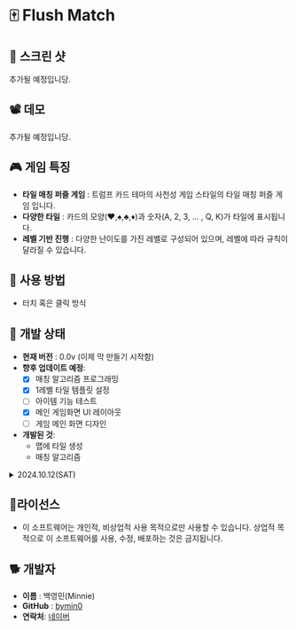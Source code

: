 # 🀄 Flush Match

## 📸 스크린 샷
추가될 예정입니당.

## 📽️ 데모
추가될 예정입니당.

## 🎮 게임 특징
 - **타일 매칭 퍼즐 게임** : 트럼프 카드 테마의 사천성 게임 스타일의 타일 매칭 퍼즐 게임 입니다.
 - **다양한 타일** : 카드의 모양(♥️,♠️,♣️,♦️)과 숫자(A, 2, 3, ... , Q, K)가 타일에 표시됩니다.
 - **레벨 기반 진행** : 다양한 난이도를 가진 레벨로 구성되어 있으며, 레벨에 따라 규칙이 달라질 수 있습니다.

## 🚀 사용 방법
- 터치 혹은 클릭 방식

## 🚧 개발 상태
- **현재 버전** : 0.0v (이제 막 만들기 시작함)
- **향후 업데이트 예정**:
	- [x] 매칭 알고리즘 프로그래밍
	- [x] 1레벨 타일 템플릿 설정
	- [ ] 아이템 기능 테스트
	- [x] 메인 게임화면 UI 레이아웃
 	- [ ] 게임 메인 화면 디자인
- **개발된 것**:
	- 맵에 타일 생성
   	- 매칭 알고리즘

<details>
<summary>2024.10.12(SAT)</summary>
<div markdown="1">
<dl>
	<dt>현재 버전</dt> <dd> : 0.0v (이제 막 만들기 시작함)</dd>
	<dt>향후 업데이트 예정</dt>
		<dd>: 매칭 알고리즘 프로그래밍-24.10.17(thu)</dd>
		<dd>: 1레벨 타일 템플릿 설정-24.10.13(sun)</dd>
		<dd>: 아이템 기능 테스트</dd>
		<dd>: 메인 게임화면 UI 레이아웃-24.10.25(fri)</dd>
		<dd>: 게임 메인 화면 디자인</dd>
</dl>
</div>
</details>

## 📌라이선스
- 이 소프트웨어는 개인적, 비상업적 사용 목적으로만 사용할 수 있습니다. 상업적 목적으로 이 소프트웨어를 사용, 수정, 배포하는 것은 금지됩니다.

## 🐕 개발자
-   **이름**  : 백영민(Minnie)
-   **GitHub**  : [bymin0](https://github.com/bymin0)
-   **연락처**:  [네이버](ymbaek0@naver.com)
